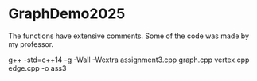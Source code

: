 # GraphDemo2025
The functions have extensive comments. Some of the code was made by my professor.

g++ -std=c++14 -g -Wall -Wextra assignment3.cpp graph.cpp vertex.cpp edge.cpp -o ass3

